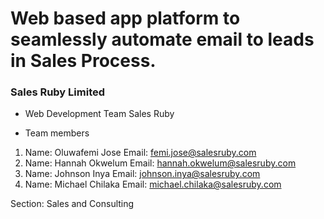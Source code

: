 # Web based app platform to seamlessly automate email to leads in Sales Process.

### Sales Ruby Limited 

* Web Development Team Sales Ruby

* Team members
1. Name: Oluwafemi Jose Email: femi.jose@salesruby.com
2. Name: Hannah Okwelum Email: hannah.okwelum@salesruby.com
3. Name: Johnson Inya Email: johnson.inya@salesruby.com
4. Name: Michael Chilaka Email: michael.chilaka@salesruby.com

Section: Sales and Consulting
 

